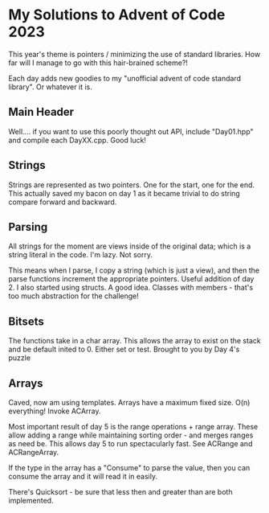 #  My Solutions to Advent of Code 2023

This year's theme is pointers / minimizing the use of standard libraries.  How far will I manage to go with this hair-brained scheme?!

Each day adds new goodies to my "unofficial advent of code standard library".  Or whatever it is.

## Main Header
Well....  if you want to use this poorly thought out API, include "Day01.hpp" and compile each DayXX.cpp.  Good luck!

## Strings
Strings are represented as two pointers.  One for the start, one for the end.  This actually saved my bacon on day 1 as it became trivial to do string compare forward and backward.

## Parsing
All strings for the moment are views inside of the original data; which is a string literal in the code.  I'm lazy.  Not sorry.

This means when I parse, I copy a string (which is just a view), and then the parse functions increment the appropriate pointers.  Useful addition of day 2.  I also started using structs.  A good idea.  Classes with members - that's too much abstraction for the challenge!

## Bitsets
The functions take in a char array.  This allows the array to exist on the stack and be default inited to 0.  Either set or test.  Brought to you by Day 4's puzzle

## Arrays
Caved, now am using templates.  Arrays have a maximum fixed size.  O(n) everything!  Invoke ACArray.

Most important result of day 5 is the range operations + range array.  These allow adding a range while maintaining sorting order - and merges ranges as need be.  This allows day 5 to run spectacularly fast.  See ACRange and ACRangeArray.

If the type in the array has a "Consume" to parse the value, then you can consume the array and it will read it in easily.

There's Quicksort - be sure that less then and greater than are both implemented.
